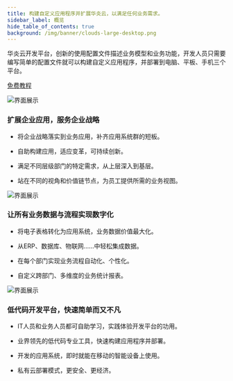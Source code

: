```yaml
---
title: 构建自定义应用程序并扩展华炎云，以满足任何业务需求。
sidebar_label: 概览
hide_table_of_contents: true
background: /img/banner/clouds-large-desktop.png
---
```


华炎云开发平台，创新的使用配置文件描述业务模型和业务功能，开发人员只需要编写简单的配置文件就可以构建自定义应用程序，并部署到电脑、平板、手机三个平台。

<a class="slds-button slds-button_brand slds-m-right_medium slds-var-p-vertical_xx-small" href="/developer/home" >
免费教程
</a>

![界面展示](/assets/mac_ipad_iphone_list.png)

### 扩展企业应用，服务企业战略

 - 将企业战略落实到业务应用，补齐应用系统群的短板。

 - 自助构建应用，适应变革，可持续创新。
 
 - 满足不同层级部门的特定需求，从上层深入到基层。

 - 站在不同的视角和价值链节点，为员工提供所需的业务视图。

![界面展示](/assets/platform/platform.png)

	
### 让所有业务数据与流程实现数字化

 - 将电子表格转化为应用系统，业务数据价值最大化。

 - 从ERP、数据库、物联网......中轻松集成数据。

 - 在每个部门实现业务流程自动化、个性化。

 - 自定义跨部门、多维度的业务统计报表。 

![界面展示](/assets/platform/apps.png)
	
### 低代码开发平台，快速简单而又不凡

 - IT人员和业务人员都可自助学习，实践体验开发平台的功用。

 - 业界领先的低代码专业工具，快速构建应用程序并部署。

 - 开发的应用系统，即时就能在移动的智能设备上使用。

 - 私有云部署模式，更安全、更经济。